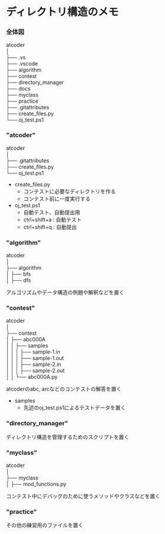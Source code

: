 # ディレクトリ構造のメモ
### 全体図
atcoder  
│  
├── .vs  
├── .vscode  
├── algorithm  
├── contest  
├── directory_manager  
├── docs  
├── myclass  
├── practice  
├── .gitattributes  
├── create_files.py  
└── oj_test.ps1  

### "atcoder"
atcoder  
│  
├── .gitattributes  
├── create_files.py  
└── oj_test.ps1  

- create_files.py
    - コンテストに必要なディレクトリを作る
    - コンテスト前に一度実行する
- oj_test.ps1
    - 自動テスト、自動提出用
    - ctrl+shift+a : 自動テスト
    - ctrl+shift+q : 自動提出


### "algorithm"
atcoder  
│  
├── algorithm  
│   ├── bfs  
│   ├── dfs  

アルゴリズムやデータ構造の例題や解釈などを置く


### "contest"
atcoder  
│  
├── contest  
│   ├── abc000A  
│   │   ├── samples  
│   │   │   ├── sample-1.in  
│   │   │   ├── sample-1.out  
│   │   │   ├── sample-2.in  
│   │   │   ├── sample-2.out  
│   │   └── abc000A.py  

atcoderのabc, arcなどのコンテストの解答を置く

- samples
    - 先述のoj_test.ps1によるテストデータを置く


### "directory_manager"
ディレクトリ構造を管理するためのスクリプトを置く


### "myclass"
atcoder  
│  
├── myclass  
│   ├── mod_functions.py  

コンテスト中にデバッグのために使うメソッドやクラスなどを置く


### "practice"
その他の練習用のファイルを置く